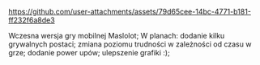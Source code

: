 https://github.com/user-attachments/assets/79d65cee-14bc-4771-b181-ff232f6a8de3

Wczesna wersja gry mobilnej Maslolot;
W planach: 
  dodanie kilku grywalnych postaci; 
  zmiana poziomu trudności w zależności od czasu w grze; 
  dodanie power upów; 
  ulepszenie grafiki :); 

